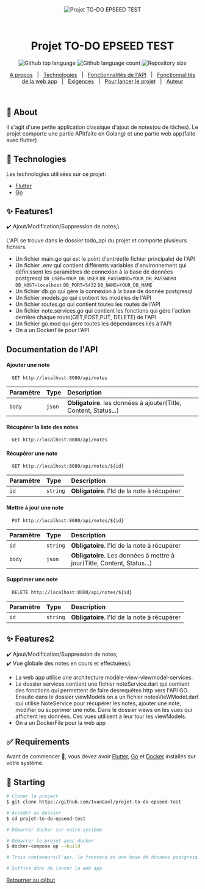 <div align="center" id="top"> 
  <img src="./.github/app.gif" alt="Projet TO-DO EPSEED TEST" />

  &#xa0;

  <!-- <a href="https://projettodo{epseedtest}.netlify.app">Demo</a> -->
</div>

<h1 align="center">Projet TO-DO EPSEED TEST</h1>

<p align="center">
  <img alt="Github top language" src="https://img.shields.io/github/languages/top/IvanGael/projet-to-do-epseed-test?color=56BEB8">

  <img alt="Github language count" src="https://img.shields.io/github/languages/count/IvanGael/projet-to-do-epseed-test?color=56BEB8">

  <img alt="Repository size" src="https://img.shields.io/github/repo-size/IvanGael/projet-to-do-epseed-test?color=56BEB8">


</p>


<p align="center">
  <a href="#dart-about">A propos</a> &#xa0; | &#xa0; 
  <a href="#rocket-technologies">Technologies</a> &#xa0; | &#xa0;
  <a href="#sparkles-features1">Fonctionnalités de l'API</a> &#xa0; | &#xa0;
  <a href="#sparkles-features2">Fonctionnalités de la web app</a> &#xa0; | &#xa0;
  <a href="#white_check_mark-requirements">Exigences</a> &#xa0; | &#xa0;
  <a href="#checkered_flag-starting">Pour lancer le projet</a> &#xa0; | &#xa0;
  <a href="https://github.com/IvanGael" target="_blank">Auteur</a>
</p>

<br>

## :dart: About ##

Il s'agit d'une petite application classique d'ajout de notes(ou de tâches). Le projet comporte une partie API(faite en Golang) et une partie web app(faite avec flutter)



## :rocket: Technologies ##

Les technologies utilisées sur ce projet:

- [Flutter](https://flutter.dev/)
- [Go](https://go.dev/)

## :sparkles: Features1 ##

:heavy_check_mark: Ajout/Modification/Suppression de notes;\

L'API se trouve dans le dossier todo_api du projet et comporte plusieurs fichiers.

- Un fichier main.go qui est le point d'entrée(le fichier principale) de l'API
- Un fichier .env qui contient différents variables d'environnement qui définissent les paramètres de connexion à la base de données postgresql `DB_USER=YOUR_DB_USER` `DB_PASSWORD=YOUR_DB_PASSWORD` `DB_HOST=localhost` `DB_PORT=5432` `DB_NAME=YOUR_DB_NAME`
- Un fichier db.go qui gère la connexion à la base de donnée postgresql
- Un fichier models.go qui contient les modèles de l'API
- Un fichier routes.go qui contient toutes les routes de l'API
- Un fichier note.services.go qui contient les fonctions qui gère l'action derrière chaque route(GET,POST,PUT, DELETE) de l'API
- Un fichier go.mod qui gère toutes les dépendances liés à l'API
- On a un DockerFile pour l'API

## Documentation de l'API 


#### Ajouter une note

```http
  GET http://localhost:8080/api/notes
```

| Paramètre | Type     | Description                       |
| :-------- | :------- | :-------------------------------- |
| `body`      | `json` | **Obligatoire**. les données à ajouter(Title, Content, Status...) |

#### Récupérer la liste des notes

```http
  GET http://localhost:8080/api/notes
```


#### Récupérer une note

```http
  GET http://localhost:8080/api/notes/${id}
```

| Paramètre | Type     | Description                       |
| :-------- | :------- | :-------------------------------- |
| `id`      | `string` | **Obligatoire**. l'Id de la note à récupérer |


#### Mettre à jour une note

```http
  PUT http://localhost:8080/api/notes/${id}
```

| Paramètre | Type     | Description                       |
| :-------- | :------- | :-------------------------------- |
| `id`      | `string` | **Obligatoire**. l'Id de la note à récupérer |
| `body`      | `json` | **Obligatoire**. Les données à mettre à jour(Title, Content, Status...) |



#### Supprimer une note

```http
  DELETE http://localhost:8080/api/notes/${id}
```

| Paramètre | Type     | Description                       |
| :-------- | :------- | :-------------------------------- |
| `id`      | `string` | **Obligatoire**. l'Id de la note à récupérer |


## :sparkles: Features2 ##

:heavy_check_mark: Ajout/Modification/Suppression de notes;\
:heavy_check_mark: Vue globale des notes en cours et effectuées;\

- La web app utilise une architecture modèle-view-viewmodel-services.
- Le dossier services contient une fichier noteService.dart qui contient des fonctions qui permettent de faire desrequêtes http vers l'API GO. Ensuite dans le dossier viewModels on a un fichier notesVieWModel.dart qui utilise NoteService pour récupérer les notes, ajouter une note, modifier ou supprimer une note. Dans le dossier views on les vues qui affichent les données. Ces vues utilisent à leur tour les viewModels.
- On a un DockerFile pour la web app


## :white_check_mark: Requirements ##

Avant de commencer :checkered_flag:, vous devez avoir [Flutter](https://flutter.dev/), [Go](https://go.dev/) et [Docker](https://www.docker.com/) installés sur votre système.

## :checkered_flag: Starting ##

```bash
# Cloner le project
$ git clone https://github.com/IvanGael/projet-to-do-epseed-test

# Accéder au dossier
$ cd projet-to-do-epseed-test

# Démarrer docker sur votre système

# Démarrer le projet avec docker
$ docker-compose up --build

# Trois conteneurs(l'api, le frontend et une base de données postgresq) seront crées

# Suffira donc de lancer la web app
```


<a href="#top">Retourner au début</a>
